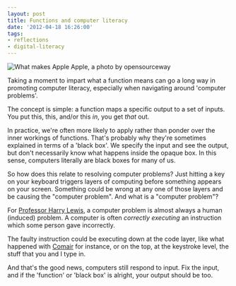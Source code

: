 ```yaml
---
layout: post
title: Functions and computer literacy
date: '2012-04-18 16:26:00'
tags:
- reflections
- digital-literacy
---
```


![What makes Apple Apple, a photo by opensourceway](https://lh3.googleusercontent.com/1tQ0CToZ6Dd4mP7qc29HqQn-hl-guga7_qew7kyZGDseu9A_uDutzpBsni4TKyz8ytZ2bVIGYAXHhPJOcUDtIDox9xAMunlpbpGermXVmOxfme3i4aGaq6AhYGY9bdRoIsLpMUdCyLGQpOw_3z7K2gGknZpfjMVuIdRx-Wgp0isPHPqHvH5j2Q4Rd-6ul6J_ZL_mMZ4uFvY5Za5oEOPwXTnWGBByWvyRSpqF9pHyTMIrfqspEiiBT5jfU0wR0UZeuk_HYLIxMbw1-BD9DIQpMO-PyyWbR32nnEjwxTZwksftupZT4n7gsIuHHeVk1wyVAazEi1k8Zj0wYhBeN90vyUm4st_zRnscnVOKN_iWxDuwQLFdkQZ6TaoxsbdgpkIplXl92KscJN5X03s_uUOJ5H8-hLORaWPDEba8wyTs7fiqEsLH2lXPMSIEo5TpUPiCZyeP3MRCyBOBug9RxJZvf9W-KRUCMES5DaHbFgXe7kMtX9de97eJWmS_kt9P3HWhNlfc1RNJH2QF0dW_u_oDFhF3924qvnppqN8jlOLD8EtXfspFdmxa-t2vYyWcj9OoYXzTGAJ9Ob9dSnnrSNa4uT6NqouGt8qJ6qKFszmgXhGB9X4jFdmLVw=w500-h281-no)

Taking a moment to impart what a function means can go a long way in promoting computer literacy, especially when navigating around 'computer problems'.

The concept is simple: a function maps a specific output to a set of inputs. You put this, this, and/or this _in_, you get _that_ out.

In practice, we're often more likely to apply rather than ponder over the inner workings of functions. That's probably why they're sometimes explained in terms of a 'black box'. We specify the input and see the output, but don't necessarily know what happens inside the opaque box. In this sense, computers literally are black boxes for many of us.

So how does this relate to resolving computer problems? Just hitting a key on your  keyboard triggers layers of computing before something appears on your screen. Something could be wrong at any one of those layers and be causing the "computer  problem". And what is a "computer problem"? 

For [Professor Harry Lewis](http://www.extension.harvard.edu/open-learning-initiative/bits-computer-science-course), a computer problem is almost always a human (induced) problem. A computer is often *correctly executing* an instruction which some person gave incorrectly.

The faulty instruction could be executing down at the code layer, like what happened with [Comair](http://oli.extension.harvard.edu/cscie2/2009/spring/lectures/cscie2-L03-20090202_3-1b.flv?play) for instance, or on the top, at the keystroke level, the stuff that you and I type in.

And that's the good news, computers still respond to input. Fix the input, and if the 'function' or 'black box' is alright, your output should be too.